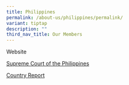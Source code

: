 ```yaml
---
title: Philippines
permalink: /about-us/philippines/permalink/
variant: tiptap
description: ""
third_nav_title: Our Members
---
```

<p>Website</p>
<p><a href="https://sc.judiciary.gov.ph/" rel="noopener noreferrer nofollow" target="_blank">Supreme Court of the Philippines</a>
</p>
<p></p>
<p><a href="/files/philippines_jdr country report 01242022.pdf" rel="noopener noreferrer nofollow" target="_blank">Country Report</a>
</p>